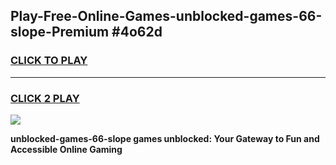 
## Play-Free-Online-Games-unblocked-games-66-slope-Premium #4o62d
<h3>
<a href="https://premium.freeplayer.one?title=unblocked-games-66-slope&ref=8M">CLICK TO PLAY</a></h3>
<hr>

<h3>
<a href="https://premium.freeplayer.one?title=unblocked-games-66-slope&ref=8M">CLICK 2 PLAY</a>
  
</h3>

<a href="https://premium.freeplayer.one?title=unblocked-games-66-slope&ref=8M"><img src="https://clearcache.store/games.png"></a>


**unblocked-games-66-slope games unblocked: Your Gateway to Fun and Accessible Online Gaming**
